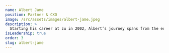 ```yaml
---
name: Albert Jame
position: Partner & CXO
image: /src/assets/images/albert-jame.jpeg
description: >
  Starting his career at zu in 2002, Albert’s journey spans from the era of static websites to digital ecosystems. Establishing zu as a pioneer in human-centered design, his deeply reflective nature and storytelling craft brings a dynamic blend of logic, reasoning, and humor, making him one of the most sought-after design leaders and speakers in Canada.
isLeadership: true
order: 3
slug: albert-jame
---
```

